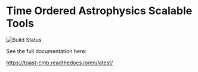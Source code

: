 # Time Ordered Astrophysics Scalable Tools

![Build Status](https://github.com/hpc4cmb/toast/workflows/Run%20Test%20Suite/badge.svg?branch=master)

See the full documentation here:

https://toast-cmb.readthedocs.io/en/latest/
